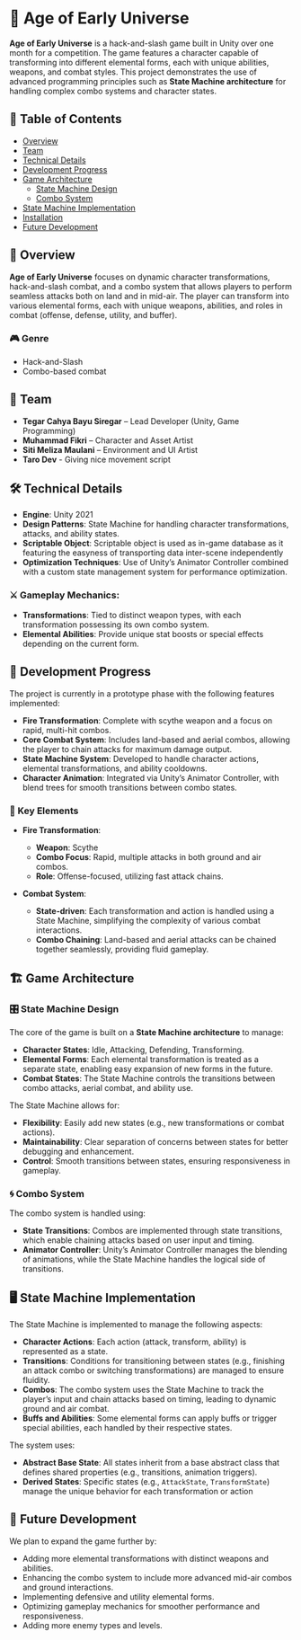 # 🌌 Age of Early Universe

**Age of Early Universe** is a hack-and-slash game built in Unity over one month for a competition. The game features a character capable of transforming into different elemental forms, each with unique abilities, weapons, and combat styles. This project demonstrates the use of advanced programming principles such as **State Machine architecture** for handling complex combo systems and character states.

## 📜 Table of Contents
- [Overview](#overview)
- [Team](#team)
- [Technical Details](#technical-details)
- [Development Progress](#development-progress)
- [Game Architecture](#game-architecture)
  - [State Machine Design](#state-machine-design)
  - [Combo System](#combo-system)
- [State Machine Implementation](#state-machine-implementation)
- [Installation](#installation)
- [Future Development](#future-development)

## 📖 Overview
**Age of Early Universe** focuses on dynamic character transformations, hack-and-slash combat, and a combo system that allows players to perform seamless attacks both on land and in mid-air. The player can transform into various elemental forms, each with unique weapons, abilities, and roles in combat (offense, defense, utility, and buffer).

### 🎮 Genre
- Hack-and-Slash
- Combo-based combat

## 👥 Team
- **Tegar Cahya Bayu Siregar** – Lead Developer (Unity, Game Programming)
- **Muhammad Fikri** – Character and Asset Artist
- **Siti Meliza Maulani** – Environment and UI Artist
- **Taro Dev** - Giving nice movement script

## 🛠 Technical Details
- **Engine**: Unity 2021
- **Design Patterns**: State Machine for handling character transformations, attacks, and ability states.
- **Scriptable Object**: Scriptable object is used as in-game database as it featuring the easyness of transporting data inter-scene independently 
- **Optimization Techniques**: Use of Unity’s Animator Controller combined with a custom state management system for performance optimization.

### ⚔️ Gameplay Mechanics:
- **Transformations**: Tied to distinct weapon types, with each transformation possessing its own combo system.
- **Elemental Abilities**: Provide unique stat boosts or special effects depending on the current form.

## 🚧 Development Progress
The project is currently in a prototype phase with the following features implemented:

- **Fire Transformation**: Complete with scythe weapon and a focus on rapid, multi-hit combos.
- **Core Combat System**: Includes land-based and aerial combos, allowing the player to chain attacks for maximum damage output.
- **State Machine System**: Developed to handle character actions, elemental transformations, and ability cooldowns.
- **Character Animation**: Integrated via Unity’s Animator Controller, with blend trees for smooth transitions between combo states.

### 🔑 Key Elements
- **Fire Transformation**:
  - **Weapon**: Scythe
  - **Combo Focus**: Rapid, multiple attacks in both ground and air combos.
  - **Role**: Offense-focused, utilizing fast attack chains.

- **Combat System**:
  - **State-driven**: Each transformation and action is handled using a State Machine, simplifying the complexity of various combat interactions.
  - **Combo Chaining**: Land-based and aerial attacks can be chained together seamlessly, providing fluid gameplay.

## 🏗 Game Architecture

### 🎛 State Machine Design
The core of the game is built on a **State Machine architecture** to manage:

- **Character States**: Idle, Attacking, Defending, Transforming.
- **Elemental Forms**: Each elemental transformation is treated as a separate state, enabling easy expansion of new forms in the future.
- **Combat States**: The State Machine controls the transitions between combo attacks, aerial combat, and ability use.

The State Machine allows for:
- **Flexibility**: Easily add new states (e.g., new transformations or combat actions).
- **Maintainability**: Clear separation of concerns between states for better debugging and enhancement.
- **Control**: Smooth transitions between states, ensuring responsiveness in gameplay.

### 🌀 Combo System
The combo system is handled using:

- **State Transitions**: Combos are implemented through state transitions, which enable chaining attacks based on user input and timing.
- **Animator Controller**: Unity’s Animator Controller manages the blending of animations, while the State Machine handles the logical side of transitions.

## 🖥 State Machine Implementation
The State Machine is implemented to manage the following aspects:

- **Character Actions**: Each action (attack, transform, ability) is represented as a state.
- **Transitions**: Conditions for transitioning between states (e.g., finishing an attack combo or switching transformations) are managed to ensure fluidity.
- **Combos**: The combo system uses the State Machine to track the player’s input and chain attacks based on timing, leading to dynamic ground and air combat.
- **Buffs and Abilities**: Some elemental forms can apply buffs or trigger special abilities, each handled by their respective states.

The system uses:
- **Abstract Base State**: All states inherit from a base abstract class that defines shared properties (e.g., transitions, animation triggers).
- **Derived States**: Specific states (e.g., `AttackState`, `TransformState`) manage the unique behavior for each transformation or action

## 🚀 Future Development
We plan to expand the game further by:
- Adding more elemental transformations with distinct weapons and abilities.
- Enhancing the combo system to include more advanced mid-air combos and ground interactions.
- Implementing defensive and utility elemental forms.
- Optimizing gameplay mechanics for smoother performance and responsiveness.
- Adding more enemy types and levels.
